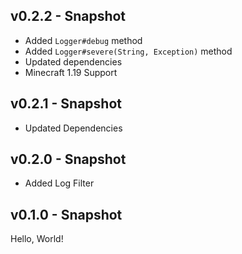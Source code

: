 ## v0.2.2 - Snapshot
* Added `Logger#debug` method
* Added `Logger#severe(String, Exception)` method
* Updated dependencies
* Minecraft 1.19 Support

## v0.2.1 - Snapshot
* Updated Dependencies

## v0.2.0 - Snapshot
* Added Log Filter

## v0.1.0 - Snapshot
Hello, World!
